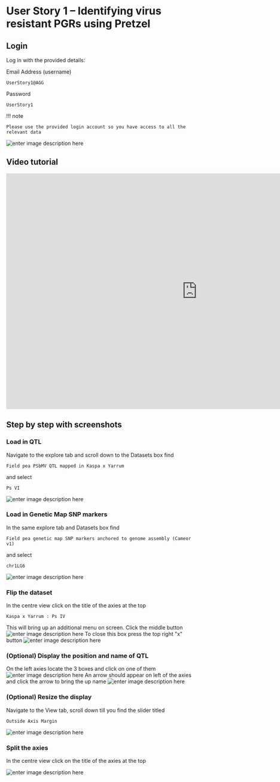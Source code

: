 # User Story 1 – Identifying virus resistant PGRs using Pretzel

## Login

Log in with the provided details:

Email Address (username)

    UserStory1@AGG
Password

    UserStory1

!!! note

    Please use the provided login account so you have access to all the relevant data 

![enter image description here](https://pretzel-images-public.s3.ap-southeast-2.amazonaws.com/user-stories/user-story-1/us-1-0.png)

## Video tutorial

<iframe width="1020" height="630" src="https://www.youtube.com/embed/7bd6uX_NvZw?si=lrJGFGMdBA3akTV9" title="YouTube video player" frameborder="0" allow="accelerometer; autoplay; clipboard-write; encrypted-media; gyroscope; picture-in-picture; web-share" referrerpolicy="strict-origin-when-cross-origin" allowfullscreen></iframe>

## Step by step with screenshots

### Load in QTL
Navigate to the explore tab and scroll down to the Datasets box find

    Field pea PSbMV QTL mapped in Kaspa x Yarrum

and select

    Ps VI
![enter image description here](https://pretzel-images-public.s3.ap-southeast-2.amazonaws.com/user-stories/user-story-1/us-1-1.png)
### Load in Genetic Map SNP markers
In the same explore tab and Datasets box find

    Field pea genetic map SNP markers anchored to genome assembly (Cameor v1)
and select 

    chr1LG6
![enter image description here](https://pretzel-images-public.s3.ap-southeast-2.amazonaws.com/user-stories/user-story-1/us-1-2.png)
### Flip the dataset 
In the centre view click on the title of the axies at the top

    Kaspa x Yarrum : Ps IV
This will bring up an additional menu on screen. Click the middle button
![enter image description here](https://pretzel-images-public.s3.ap-southeast-2.amazonaws.com/user-stories/user-story-1/us-1-3.png)
To close this box press the top right "x" button 
![enter image description here](https://pretzel-images-public.s3.ap-southeast-2.amazonaws.com/user-stories/user-story-1/us-1-4.png)

### (Optional) Display the position and name of QTL
On the left axies locate the 3 boxes and click on one of them
![enter image description here](https://pretzel-images-public.s3.ap-southeast-2.amazonaws.com/user-stories/user-story-1/us-1-5.png)
An arrow should appear on left of the axies and click the arrow to bring the up name
![enter image description here](https://pretzel-images-public.s3.ap-southeast-2.amazonaws.com/user-stories/user-story-1/us-1-6.png)

### (Optional) Resize the display
Navigate to the View tab, scroll down till you find the slider titled

    Outside Axis Margin
![enter image description here](https://pretzel-images-public.s3.ap-southeast-2.amazonaws.com/user-stories/user-story-1/us-1-7.png)

### Split the axies
In the centre view click on the title of the axies at the top

![enter image description here](https://pretzel-images-public.s3.ap-southeast-2.amazonaws.com/user-stories/user-story-1/us-1-8.png)
